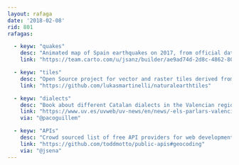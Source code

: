 ```yaml
---
layout: rafaga
date: '2018-02-08'
rid: 801
rafagas:

  - keyw: "quakes"
    desc: "Animated map of Spain earthquakes on 2017, from official data"
    link: "https://team.carto.com/u/jsanz/builder/ae9ad74d-2d8c-4862-803c-f363f9abd732/embed"

  - keyw: "tiles"
    desc: "Open Source project for vector and raster tiles derived from Natural Earth datasets"
    link: "https://github.com/lukasmartinelli/naturalearthtiles"

  - keyw: "dialects"
    desc: "Book about different Catalan dialects in the Valencian region ilustrating the territorial extension of some expressinos and words"
    link: "https://www.uv.es/uvweb/uv-news/en/news/-els-parlars-valencians-el-best-seller-sobre-diversitat-linguistica-1285973304159/Novetat.html?id=1286026067113&plantilla=UV_Noticies/Page/TPGDetaillNews"
    via: "@pacoguillem"

  - keyw: "APIs"
    desc: "Crowd sourced list of free API providers for web development, with a dedicated section for geocoding"
    link: "https://github.com/toddmotto/public-apis#geocoding"
    via: "@jsena"
---
```

